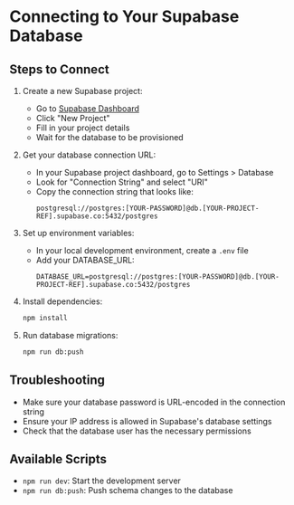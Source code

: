 # Connecting to Your Supabase Database

## Steps to Connect

1. Create a new Supabase project:
   - Go to [Supabase Dashboard](https://app.supabase.com)
   - Click "New Project"
   - Fill in your project details
   - Wait for the database to be provisioned

2. Get your database connection URL:
   - In your Supabase project dashboard, go to Settings > Database
   - Look for "Connection String" and select "URI"
   - Copy the connection string that looks like:
     ```
     postgresql://postgres:[YOUR-PASSWORD]@db.[YOUR-PROJECT-REF].supabase.co:5432/postgres
     ```

3. Set up environment variables:
   - In your local development environment, create a `.env` file
   - Add your DATABASE_URL:
     ```
     DATABASE_URL=postgresql://postgres:[YOUR-PASSWORD]@db.[YOUR-PROJECT-REF].supabase.co:5432/postgres
     ```

4. Install dependencies:
   ```bash
   npm install
   ```

5. Run database migrations:
   ```bash
   npm run db:push
   ```

## Troubleshooting

- Make sure your database password is URL-encoded in the connection string
- Ensure your IP address is allowed in Supabase's database settings
- Check that the database user has the necessary permissions

## Available Scripts

- `npm run dev`: Start the development server
- `npm run db:push`: Push schema changes to the database
